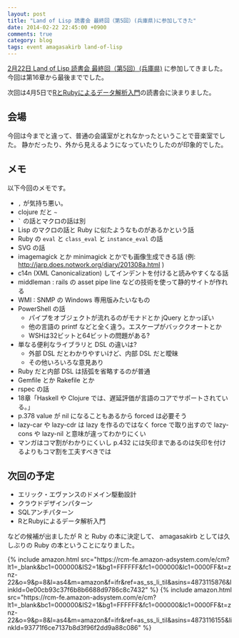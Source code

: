 ```yaml
---
layout: post
title: "Land of Lisp 読書会 最終回（第5回）(兵庫県)に参加してきた"
date: 2014-02-22 22:45:00 +0900
comments: true
category: blog
tags: event amagasakirb land-of-lisp
---
```

[2月22日 Land of Lisp 読書会 最終回（第5回）(兵庫県)](http://kokucheese.com/event/index/144998/)
に参加してきました。
今回は第16章から最後まででした。

次回は4月5日で<a href="http://www.amazon.co.jp/gp/product/4873116155/ref=as_li_ss_tl?ie=UTF8&amp;camp=247&amp;creative=7399&amp;creativeASIN=4873116155&amp;linkCode=as2&amp;tag=znz-22">RとRubyによるデータ解析入門</a>の読書会に決まりました。

<!--more-->

## 会場

今回は今までと違って、普通の会議室がとれなかったということで音楽室でした。
静かだったり、外から見えるようになっていたりしたのが印象的でした。

## メモ

以下今回のメモです。

- `,` が気持ち悪い。
- clojure だと `~`
- <code>`</code> の話とマクロの話は別
- Lisp のマクロの話と Ruby に似たようなものがあるかという話
- Ruby の `eval` と `class_eval` と `instance_eval` の話
- SVG の話
- imagemagick とか minimagick とかでも画像生成できる話 (例: <http://jarp.does.notwork.org/diary/201308a.html> )
- c14n (XML Canonicalization) してインデントを付けると読みやすくなる話
- middleman : rails の asset pipe line などの技術を使って静的サイトが作れる
- WMI : SNMP の Windows 専用版みたいなもの
- PowerShell の話
  - パイプをオブジェクトが流れるのがモナドとか jQuery とかっぽい
  - 他の言語の printf などと全く違う。エスケープがバッククオートとか
  - WSHは32ビットと64ビットの問題がある?
- 単なる便利なライブラリと DSL の違いは?
  - 外部 DSL だとわかりやすいけど、内部 DSL だと曖昧
  - その他いろいろな意見あり
- Ruby だと内部 DSL は括弧を省略するのが普通
- Gemfile とか Rakefile とか
- rspec の話
- 18章「Haskell や Clojure では、遅延評価が言語のコアでサポートされている。」
- p.378 value が nil になることもあるから forced は必要そう
- lazy-car や lazy-cdr は lazy を作るのではなく force で取り出すので lazy-cons や lazy-nil と意味が違ってわかりにくい
- マンガはコマ割がわかりにくいし p.432 には矢印まであるのは矢印を付けるよりもコマ割を工夫すべきでは

## 次回の予定

- エリック・エヴァンスのドメイン駆動設計
- クラウドデザインパターン
- SQLアンチパターン
- RとRubyによるデータ解析入門

などの候補が出ましたが R と Ruby の本に決定して、
amagasakirb としては久しぶりの Ruby の本ということになりました。

<div class="amazon">
{% include amazon.html src="https://rcm-fe.amazon-adsystem.com/e/cm?lt1=_blank&bc1=000000&IS2=1&bg1=FFFFFF&fc1=000000&lc1=0000FF&t=znz-22&o=9&p=8&l=as4&m=amazon&f=ifr&ref=as_ss_li_til&asins=4873115876&linkId=0e00cb93c37f6b8b6688d9786c8c7432" %}
{% include amazon.html src="https://rcm-fe.amazon-adsystem.com/e/cm?lt1=_blank&bc1=000000&IS2=1&bg1=FFFFFF&fc1=000000&lc1=0000FF&t=znz-22&o=9&p=8&l=as4&m=amazon&f=ifr&ref=as_ss_li_til&asins=4873116155&linkId=93771f6ce7137b8d3f96f2dd9a88c086" %}
</div>
